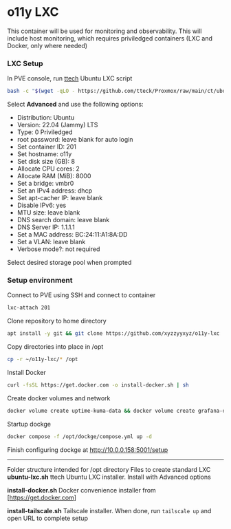 # o11y LXC

This container will be used for monitoring and observability. This will include host monitoring, which requires priviledged containers (LXC and Docker, only where needed)

### LXC Setup

In PVE console, run [ttech](https://tteck.github.io/Proxmox/) Ubuntu LXC script

```sh
bash -c "$(wget -qLO - https://github.com/tteck/Proxmox/raw/main/ct/ubuntu.sh)"
```

Select **Advanced** and use the following options:

- Distribution: Ubuntu
- Version: 22.04 (Jammy) LTS
- Type: 0 Priviledged
- root password: leave blank for auto login
- Set container ID: 201
- Set hostname: o11y
- Set disk size (GB): 8
- Allocate CPU cores: 2
- Allocate RAM (MiB): 8000
- Set a bridge: vmbr0
- Set an IPv4 address: dhcp
- Set apt-cacher IP: leave blank
- Disable IPv6: yes
- MTU size: leave blank
- DNS search domain: leave blank
- DNS Server IP: 1.1.1.1
- Set a MAC address: BC:24:11:A1:8A:DD
- Set a VLAN: leave blank
- Verbose mode?: not required

Select desired storage pool when prompted

### Setup environment

Connect to PVE using SSH and connect to container

```sh
lxc-attach 201
```

Clone repository to home directory

```sh
apt install -y git && git clone https://github.com/xyzzyyxyz/o11y-lxc
```

Copy directories into place in /opt

```sh
cp -r ~/o11y-lxc/* /opt
```

Install Docker

```sh
curl -fsSL https://get.docker.com -o install-docker.sh | sh
```

Create docker volumes and network

```sh
docker volume create uptime-kuma-data && docker volume create grafana-data && docker volume create prometheus-data && docker volume create influxdb-data && docker network create monitoring
```

Startup dockge

```sh
docker compose -f /opt/dockge/compose.yml up -d
```

Finish configuring dockge at http://10.0.0.158:5001/setup

---

Folder structure intended for /opt directory
Files to create standard LXC
**ubuntu-lxc.sh** ttech Ubuntu LXC installer. Install with Advanced options

**install-docker.sh** Docker convenience installer from [https://get.docker.com]

**install-tailscale.sh** Tailscale installer. When done, run `tailscale up` and open URL to complete setup


